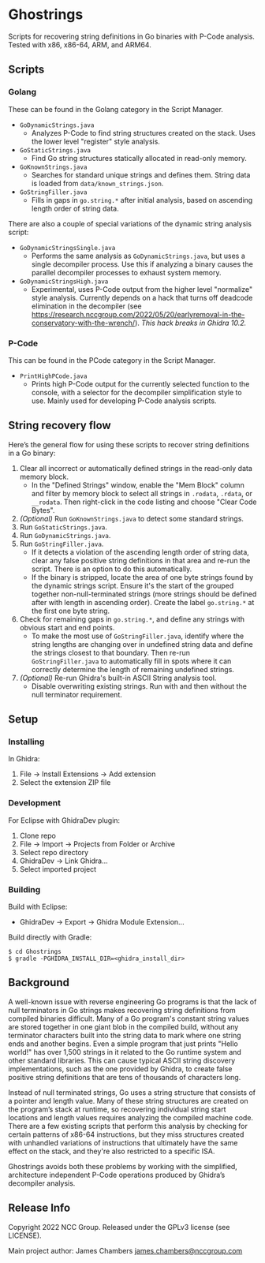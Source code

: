 # Ghostrings

Scripts for recovering string definitions in Go binaries with P-Code analysis.
Tested with x86, x86-64, ARM, and ARM64.

## Scripts

### Golang

These can be found in the Golang category in the Script Manager.

* `GoDynamicStrings.java`
  * Analyzes P-Code to find string structures created on the stack. Uses the lower level "register" style analysis.
* `GoStaticStrings.java`
  * Find Go string structures statically allocated in read-only memory.
* `GoKnownStrings.java`
  * Searches for standard unique strings and defines them. String data is loaded from `data/known_strings.json`.
* `GoStringFiller.java`
  * Fills in gaps in `go.string.*` after initial analysis, based on ascending length order of string data.

There are also a couple of special variations of the dynamic string analysis script:

* `GoDynamicStringsSingle.java`
  * Performs the same analysis as `GoDynamicStrings.java`, but uses a single decompiler process. Use this if analyzing a binary causes the parallel decompiler processes to exhaust system memory.
* `GoDynamicStringsHigh.java`
  * Experimental, uses P-Code output from the higher level "normalize" style analysis. Currently depends on a hack that turns off deadcode elimination in the decompiler (see <https://research.nccgroup.com/2022/05/20/earlyremoval-in-the-conservatory-with-the-wrench/>). *This hack breaks in Ghidra 10.2.*


### P-Code

This can be found in the PCode category in the Script Manager.

* `PrintHighPCode.java`
  * Prints high P-Code output for the currently selected function to the console, with a selector for the decompiler simplification style to use. Mainly used for developing P-Code analysis scripts.


## String recovery flow

Here’s the general flow for using these scripts to recover string definitions in a Go binary:

1. Clear all incorrect or automatically defined strings in the read-only data memory block.
   * In the "Defined Strings" window, enable the "Mem Block" column and filter by memory block to select all strings in `.rodata`, `.rdata`, or `__rodata`. Then right-click in the code listing and choose "Clear Code Bytes".
2. *(Optional)* Run `GoKnownStrings.java` to detect some standard strings.
3. Run `GoStaticStrings.java`.
4. Run `GoDynamicStrings.java`.
5. Run `GoStringFiller.java`.
   * If it detects a violation of the ascending length order of string data, clear any false positive string definitions in that area and re-run the script. There is an option to do this automatically.
   * If the binary is stripped, locate the area of one byte strings found by the dynamic strings script.
     Ensure it's the start of the grouped together non-null-terminated strings (more strings should be defined after with length in ascending order).
     Create the label `go.string.*` at the first one byte string.
6. Check for remaining gaps in `go.string.*`, and define any strings with obvious start and end points.
   * To make the most use of `GoStringFiller.java`, identify where the string lengths are changing over in undefined string data and define the strings closest to that boundary. Then re-run `GoStringFiller.java` to automatically fill in spots where it can correctly determine the length of remaining undefined strings.
7. *(Optional)* Re-run Ghidra's built-in ASCII String analysis tool.
   * Disable overwriting existing strings. Run with and then without the null terminator requirement.


## Setup

### Installing

In Ghidra:

1. File -> Install Extensions -> Add extension
2. Select the extension ZIP file

### Development

For Eclipse with GhidraDev plugin:

1. Clone repo
2. File -> Import -> Projects from Folder or Archive
3. Select repo directory
4. GhidraDev -> Link Ghidra...
5. Select imported project

### Building

Build with Eclipse:

* GhidraDev -> Export -> Ghidra Module Extension...

Build directly with Gradle:

```console
$ cd Ghostrings
$ gradle -PGHIDRA_INSTALL_DIR=<ghidra_install_dir>
```

## Background

A well-known issue with reverse engineering Go programs is that the lack of null terminators in Go strings makes recovering string definitions from compiled binaries difficult. Many of a Go program's constant string values are stored together in one giant blob in the compiled build, without any terminator characters built into the string data to mark where one string ends and another begins. Even a simple program that just prints "Hello world!" has over 1,500 strings in it related to the Go runtime system and other standard libraries. This can cause typical ASCII string discovery implementations, such as the one provided by Ghidra, to create false positive string definitions that are tens of thousands of characters long.

Instead of null terminated strings, Go uses a string structure that consists of a pointer and length value. Many of these string structures are created on the program’s stack at runtime, so recovering individual string start locations and length values requires analyzing the compiled machine code. There are a few existing scripts that perform this analysis by checking for certain patterns of x86-64 instructions, but they miss structures created with unhandled variations of instructions that ultimately have the same effect on the stack, and they're also restricted to a specific ISA.

Ghostrings avoids both these problems by working with the simplified, architecture independent P-Code operations produced by Ghidra’s decompiler analysis.


## Release Info

Copyright 2022 NCC Group. Released under the GPLv3 license (see LICENSE).

Main project author: James Chambers <james.chambers@nccgroup.com>
